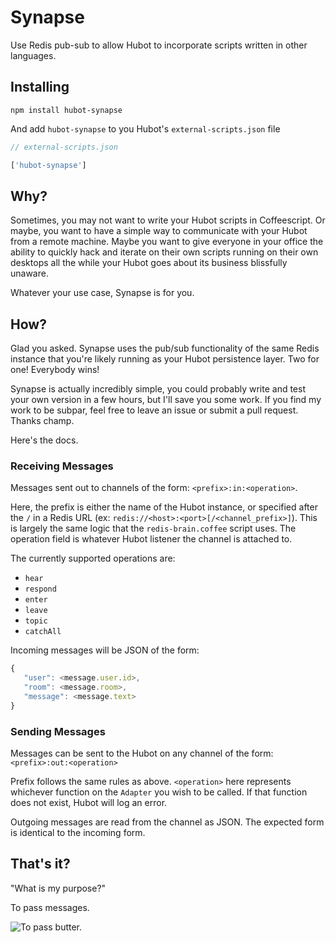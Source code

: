 # Synapse
Use Redis pub-sub to allow Hubot to incorporate scripts written in other
languages.

## Installing

```
npm install hubot-synapse
```

And add `hubot-synapse` to you Hubot's `external-scripts.json` file

```javascript
// external-scripts.json

['hubot-synapse']
```

## Why?
Sometimes, you may not want to write your Hubot scripts in Coffeescript. Or
maybe, you want to have a simple way to communicate with your Hubot from a
remote machine. Maybe you want to give everyone in your office the ability
to quickly hack and iterate on their own scripts running on their own
desktops all the while your Hubot goes about its business blissfully unaware.

Whatever your use case, Synapse is for you.

## How?
Glad you asked. Synapse uses the pub/sub functionality of the same Redis
instance that you're likely running as your Hubot persistence layer.
Two for one! Everybody wins!

Synapse is actually incredibly simple, you could probably write
and test your own version in a few hours, but I'll save you some work. If you
find my work to be subpar, feel free to leave an issue or submit a pull
request. Thanks champ.

Here's the docs.

### Receiving Messages
Messages sent out to channels of the form: `<prefix>:in:<operation>`.

Here, the prefix is either the name of the Hubot instance, or specified after
the `/` in a Redis URL (ex: `redis://<host>:<port>[/<channel_prefix>]`).
This is largely the same logic that the `redis-brain.coffee` script uses. The 
operation field is whatever Hubot listener the channel is attached to.

The currently supported operations are:
* `hear`
* `respond`
* `enter`
* `leave`
* `topic`
* `catchAll`

Incoming messages will be JSON of the form:
```javascript
{
   "user": <message.user.id>,
   "room": <message.room>,
   "message": <message.text>
}
```

### Sending Messages
Messages can be sent to the Hubot on any channel of the form:
`<prefix>:out:<operation>`

Prefix follows the same rules as above. `<operation>` here represents whichever
function on the `Adapter` you wish to be called. If that function does not
exist, Hubot will log an error.

Outgoing messages are read from the channel as JSON. The expected form is
identical to the incoming form.

## That's it?

"What is my purpose?"

To pass messages.

![To pass butter.](http://i.imgur.com/IxC2SCj.gif)
